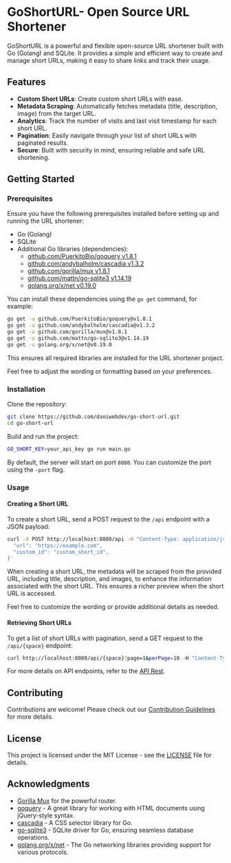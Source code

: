 # GoShortURL- Open Source URL Shortener

GoShortURL is a powerful and flexible open-source URL shortener built with Go (Golang) and SQLite. It provides a simple and efficient way to create and manage short URLs, making it easy to share links and track their usage.

## Features

- **Custom Short URLs**: Create custom short URLs with ease.
- **Metadata Scraping**: Automatically fetches metadata (title, description, image) from the target URL.
- **Analytics**: Track the number of visits and last visit timestamp for each short URL.
- **Pagination**: Easily navigate through your list of short URLs with paginated results.
- **Secure**: Built with security in mind, ensuring reliable and safe URL shortening.

## Getting Started

### Prerequisites

Ensure you have the following prerequisites installed before setting up and running the URL shortener:

- Go (Golang)
- SQLite
- Additional Go libraries (dependencies):
  - [github.com/PuerkitoBio/goquery v1.8.1](https://pkg.go.dev/github.com/PuerkitoBio/goquery)
  - [github.com/andybalholm/cascadia v1.3.2](https://pkg.go.dev/github.com/andybalholm/cascadia)
  - [github.com/gorilla/mux v1.8.1](https://pkg.go.dev/github.com/gorilla/mux)
  - [github.com/mattn/go-sqlite3 v1.14.19](https://pkg.go.dev/github.com/mattn/go-sqlite3)
  - [golang.org/x/net v0.19.0](https://pkg.go.dev/golang.org/x/net)

You can install these dependencies using the `go get` command, for example:

```bash
go get -u github.com/PuerkitoBio/goquery@v1.8.1
go get -u github.com/andybalholm/cascadia@v1.3.2
go get -u github.com/gorilla/mux@v1.8.1
go get -u github.com/mattn/go-sqlite3@v1.14.19
go get -u golang.org/x/net@v0.19.0
```

This ensures all required libraries are installed for the URL shortener project.

Feel free to adjust the wording or formatting based on your preferences.

### Installation

Clone the repository:

```bash
git clone https://github.com/daniwebdev/go-short-url.git
cd go-short-url
```

Build and run the project:

```bash
GO_SHORT_KEY=your_api_key go run main.go
```

By default, the server will start on port `8080`. You can customize the port using the `-port` flag.

### Usage

#### Creating a Short URL

To create a short URL, send a POST request to the `/api` endpoint with a JSON payload:

```bash
curl -X POST http://localhost:8080/api -H "Content-Type: application/json" -H "X-API-Key: your_api_key" -d '{
  "url": "https://example.com",
  "custom_id": "custom_short_id",
}'
```

When creating a short URL, the metadata will be scraped from the provided URL, including title, description, and images, to enhance the information associated with the short URL. This ensures a richer preview when the short URL is accessed.

Feel free to customize the wording or provide additional details as needed.

#### Retrieving Short URLs

To get a list of short URLs with pagination, send a GET request to the `/api/{space}` endpoint:

```bash
curl http://localhost:8080/api/{space}?page=1&perPage=10 -H "Content-Type: application/json" -H "X-API-Key: your_api_key"
```

For more details on API endpoints, refer to the [API Rest](api.rest).

## Contributing

Contributions are welcome! Please check out our [Contribution Guidelines](CONTRIBUTING.md) for more details.

## License

This project is licensed under the MIT License - see the [LICENSE](LICENSE) file for details.

## Acknowledgments

- [Gorilla Mux](https://github.com/gorilla/mux) for the powerful router.
- [goquery](https://github.com/PuerkitoBio/goquery) - A great library for working with HTML documents using jQuery-style syntax.
- [cascadia](https://github.com/andybalholm/cascadia) - A CSS selector library for Go.
- [go-sqlite3](https://github.com/mattn/go-sqlite3) - SQLite driver for Go, ensuring seamless database operations.
- [golang.org/x/net](https://pkg.go.dev/golang.org/x/net) - The Go networking libraries providing support for various protocols.
